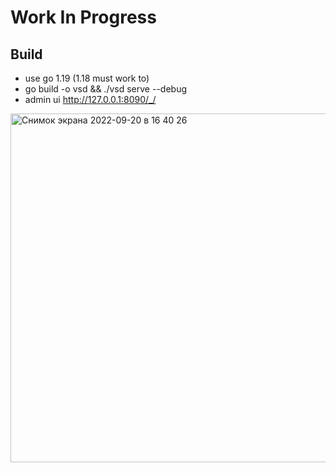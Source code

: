 # Work In Progress

## Build
 - use go 1.19 (1.18 must work to)
 - go build -o vsd && ./vsd serve --debug
 - admin ui http://127.0.0.1:8090/_/
 
 <img width="558" alt="Снимок экрана 2022-09-20 в 16 40 26" src="https://user-images.githubusercontent.com/417177/191285302-08e7d208-b42e-498a-b229-b4d6b08b7670.png">
